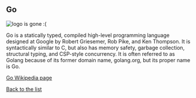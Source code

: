 ## Go

![logo is gone :(](https://upload.wikimedia.org/wikipedia/commons/thumb/0/05/Go_Logo_Blue.svg/215px-Go_Logo_Blue.svg.png "Logo Go")




Go is a statically typed, compiled high-level programming language designed at Google by Robert Griesemer, Rob Pike, and Ken Thompson. It is syntactically similar to C, but also has memory safety, garbage collection, structural typing, and CSP-style concurrency. It is often referred to as Golang because of its former domain name, golang.org, but its proper name is Go.


[Go Wikipedia page](https://en.wikipedia.org/wiki/Go_(programming_language))

[Back to the list](/home/tomek/Studia/AWWW/lab/lab01/list_page.md)